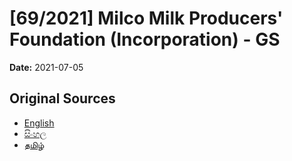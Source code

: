 # [69/2021] Milco Milk Producers' Foundation (Incorporation) - GS

**Date:** 2021-07-05

## Original Sources

- [English](https://documents.gov.lk/view/bills/2021/7/69-2021_E.pdf)
- [සිංහල](https://documents.gov.lk/view/bills/2021/7/69-2021_S.pdf)
- [தமிழ்](https://documents.gov.lk/view/bills/2021/7/69-2021_T.pdf)
